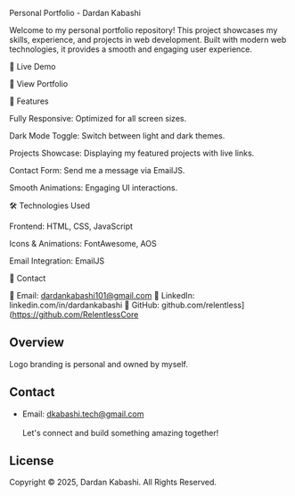 Personal Portfolio - Dardan Kabashi

Welcome to my personal portfolio repository! This project showcases my skills, experience, and projects in web development. Built with modern web technologies, it provides a smooth and engaging user experience.

🚀 Live Demo

🔗 View Portfolio

📌 Features

Fully Responsive: Optimized for all screen sizes.

Dark Mode Toggle: Switch between light and dark themes.

Projects Showcase: Displaying my featured projects with live links.

Contact Form: Send me a message via EmailJS.

Smooth Animations: Engaging UI interactions.

🛠️ Technologies Used

Frontend: HTML, CSS, JavaScript

Icons & Animations: FontAwesome, AOS

Email Integration: EmailJS

📧 Contact

📩 Email: dardankabashi101@gmail.com
📌 LinkedIn: linkedin.com/in/dardankabashi
📌 GitHub: github.com/relentless](https://github.com/RelentlessCore



## Overview

  Logo branding is personal and owned by myself.

## Contact

- Email: [dkabashi.tech@gmail.com](mailto:dkabashi.tech@gmail.com)
  <br>
  <br>
  Let's connect and build something amazing together!

## License

Copyright © 2025, Dardan Kabashi. All Rights Reserved.
